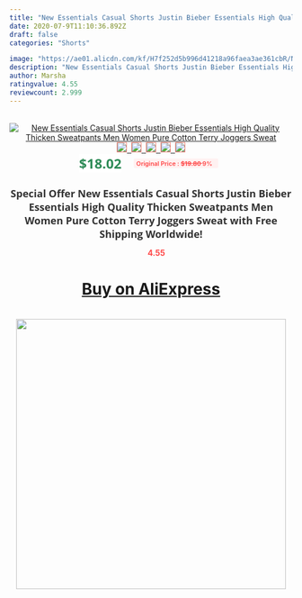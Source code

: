 ```yaml
---
title: "New Essentials Casual Shorts Justin Bieber Essentials High Quality Thicken Sweatpants Men Women Pure Cotton Terry Joggers Sweat"
date: 2020-07-9T11:10:36.892Z
draft: false
categories: "Shorts"

image: "https://ae01.alicdn.com/kf/H7f252d5b996d41218a96faea3ae361cbR/New-Essentials-Casual-Shorts-Justin-Bieber-Essentials-High-Quality-Thicken-Sweatpants-Men-Women-Pure-Cotton-Terry.jpg"
description: "New Essentials Casual Shorts Justin Bieber Essentials High Quality Thicken Sweatpants Men Women Pure Cotton Terry Joggers Sweat"
author: Marsha
ratingvalue: 4.55
reviewcount: 2.999
---
```

<br>
<div style="text-align: center;">
<a href="https://s.click.aliexpress.com/e/_98JDuv" target="_blank" rel="nofollow noopener noreferrer"><img alt="New Essentials Casual Shorts Justin Bieber Essentials High Quality Thicken Sweatpants Men Women Pure Cotton Terry Joggers Sweat" class="magnifier-image" src="https://ae01.alicdn.com/kf/H7f252d5b996d41218a96faea3ae361cbR/New-Essentials-Casual-Shorts-Justin-Bieber-Essentials-High-Quality-Thicken-Sweatpants-Men-Women-Pure-Cotton-Terry.jpg_640x640.jpg">
<br>
<img style="border:1px solid salmon" src="https://ae01.alicdn.com/kf/H7f252d5b996d41218a96faea3ae361cbR/New-Essentials-Casual-Shorts-Justin-Bieber-Essentials-High-Quality-Thicken-Sweatpants-Men-Women-Pure-Cotton-Terry.jpg_120x120.jpg">&nbsp;&nbsp;<img style="border:1px solid salmon" src="https://ae01.alicdn.com/kf/H2d6b8f97b2414b6e8496742e731b7f4cP/New-Essentials-Casual-Shorts-Justin-Bieber-Essentials-High-Quality-Thicken-Sweatpants-Men-Women-Pure-Cotton-Terry.jpg_120x120.jpg">&nbsp;&nbsp;<img style="border:1px solid salmon" src="https://ae01.alicdn.com/kf/Hd64cf38e0cdc442c84354d3fbe2fd1d4x/New-Essentials-Casual-Shorts-Justin-Bieber-Essentials-High-Quality-Thicken-Sweatpants-Men-Women-Pure-Cotton-Terry.jpg_120x120.jpg">&nbsp;&nbsp;<img style="border:1px solid salmon" src="https://ae01.alicdn.com/kf/H64dfec9cc74445189cc2ed5ec67949b2l/New-Essentials-Casual-Shorts-Justin-Bieber-Essentials-High-Quality-Thicken-Sweatpants-Men-Women-Pure-Cotton-Terry.jpg_120x120.jpg">&nbsp;&nbsp;<img style="border:1px solid salmon" src="https://ae01.alicdn.com/kf/Hcc96154d80164d9ba86501a852483277v/New-Essentials-Casual-Shorts-Justin-Bieber-Essentials-High-Quality-Thicken-Sweatpants-Men-Women-Pure-Cotton-Terry.jpg_120x120.jpg"></a></div><br0>
<div style="text-align: center;"><span style="background-color: white; border: 0px; box-sizing: border-box; color: seagreen; display: inline-block; font-family: &quot;open sans&quot; , &quot;arial&quot; , &quot;helvetica&quot; , sans-serif , &quot;heiti&quot;; font-size: 24px; font-stretch: inherit; font-weight: 700; line-height: inherit; margin: 0px 10px 0px 0px; padding: 0px; vertical-align: middle;">$18.02 </span>
<span style="background: rgb(255 , 241 , 241); border-radius: 3px; border: 0px; box-sizing: border-box; color: #ff4747; display: inline-block; font-family: inherit; font-size: 12px; font-stretch: inherit; font-style: inherit; font-variant: inherit; font-weight: 600; line-height: inherit; margin: 0px; padding: 2px 5px; transform: scale(0.9); vertical-align: middle;">Original Price : <b style="text-decoration: line-through;">$19.80 </b> 9%&nbsp;&nbsp;</span></div>
<h1 style="color: #333333; display: inline-block; font-family: &quot;open sans&quot; , &quot;arial&quot; , &quot;helvetica&quot; , sans-serif , &quot;heiti&quot;; font-size: 18px; font-stretch: inherit; font-weight: 700; text-align: center;">Special Offer New Essentials Casual Shorts Justin Bieber Essentials High Quality Thicken Sweatpants Men Women Pure Cotton Terry Joggers Sweat with Free Shipping Worldwide!</h1>
<div style="color: #ff4747; text-align: center;">
<img src="https://4.bp.blogspot.com/-M0ZcTcb-5uY/XleCXlxnR4I/AAAAAAAAAEc/OrjgMkXV1oMQFaCRZj5HQwOCBcu3w1FegCPcBGAYYCw/s1600/star.png" style="height: 15px;">&nbsp;<b>4.55</b></div>
<div class="button_cont" align="center"><a class="buynow_a" href="https://s.click.aliexpress.com/e/_98JDuv" target="_blank" rel="nofollow noopener noreferrer"><H1>Buy on AliExpress</H1></a></div><br>
<div class="separator" style="clear: both; text-align: center;">
<img src="https://lh3.googleusercontent.com/-pTy5HemUv9M/XlePHvY0dAI/AAAAAAAAAE4/0nX5iRUoIWY8eMW9Dpxeirr157OZliDIgCLcBGAsYHQ/s1600/badge.gif" width="480">
</div>
